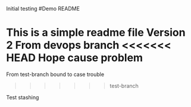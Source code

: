 Initial testing
#Demo README

This is a simple readme file
Version 2
From devops branch
<<<<<<< HEAD
Hope cause problem
=======
From test-branch bound to case trouble
>>>>>>> test-branch

Test stashing
